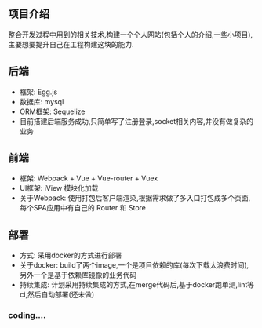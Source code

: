 ## 项目介绍
整合开发过程中用到的相关技术,构建一个个人网站(包括个人的介绍,一些小项目),主要想要提升自己在工程构建这块的能力.

## 后端
 + 框架: Egg.js
 + 数据库: mysql
 + ORM框架: Sequelize
 + 目前搭建后端服务成功,只简单写了注册登录,socket相关内容,并没有做复杂的业务

## 前端
 + 框架: Webpack + Vue + Vue-router + Vuex
 + UI框架: iView 模块化加载
 + 关于Webpack: 使用打包后客户端渲染,根据需求做了多入口打包成多个页面,每个SPA应用中有自己的 Router 和 Store

 ## 部署
 + 方式: 采用docker的方式进行部署
 + 关于docker: build了两个image,一个是项目依赖的库(每次下载太浪费时间),另外一个是基于依赖库镜像的业务代码
 + 持续集成: 计划采用持续集成的方式,在merge代码后,基于docker跑单测,lint等ci,然后自动部署(还未做)

### coding....

